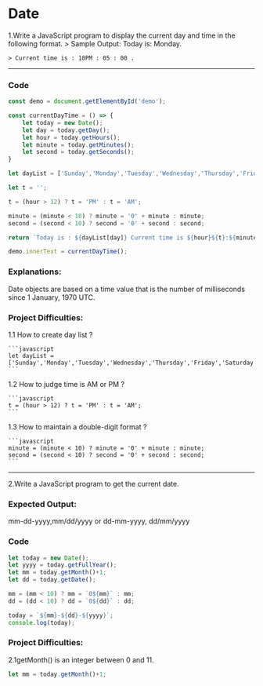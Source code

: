 # Date


1.Write a JavaScript program to display the current day and time in the following format.
    > Sample Output: Today is: Monday.

    > Current time is : 10PM : 05 : 00 .

---

### Code
```javascript
const demo = document.getElementById('demo');

const currentDayTime = () => {
    let today = new Date();
    let day = today.getDay();
    let hour = today.getHours();
    let minute = today.getMinutes();
    let second = today.getSeconds();
}

let dayList = ['Sunday','Monday','Tuesday','Wednesday','Thursday','Friday','Saturday'];

let t = '';

t = (hour > 12) ? t = 'PM' : t = 'AM';

minute = (minute < 10) ? minute = '0' + minute : minute;
second = (second < 10) ? second = '0' + second : second;

return `Today is : ${dayList[day]} Current time is ${hour}${t}:${minute}:${second}`;

demo.innerText = currentDayTime();
```

### Explanations: 
Date objects are based on a time value that is the number of milliseconds since 1 January, 1970 UTC. 


### Project Difficulties:

1.1 How to create day list ?

    ```javascript
    let dayList = ['Sunday','Monday','Tuesday','Wednesday','Thursday','Friday','Saturday'];
    ```

1.2 How to judge time is AM or PM ?

    ```javascript
    t = (hour > 12) ? t = 'PM' : t = 'AM';
    ```

1.3 How to maintain a double-digit format ?

    ```javascript
    minute = (minute < 10) ? minute = '0' + minute : minute;
    second = (second < 10) ? second = '0' + second : second;
    ```

---

2.Write a JavaScript program to get the current date.

### Expected Output:
mm-dd-yyyy,mm/dd/yyyy or dd-mm-yyyy, dd/mm/yyyy

### Code

```javascript
let today = new Date();
let yyyy = today.getFullYear();
let mm = today.getMonth()+1;
let dd = today.getDate();

mm = (mm < 10) ? mm = `0${mm}` : mm;
dd = (dd < 10) ? dd = `0${dd}` : dd;

today = `${mm}-${dd}-${yyyy}`;
console.log(today);
```

### Project Difficulties:

2.1getMonth() is an integer between 0 and 11.

```javascript
let mm = today.getMonth()+1;
```


